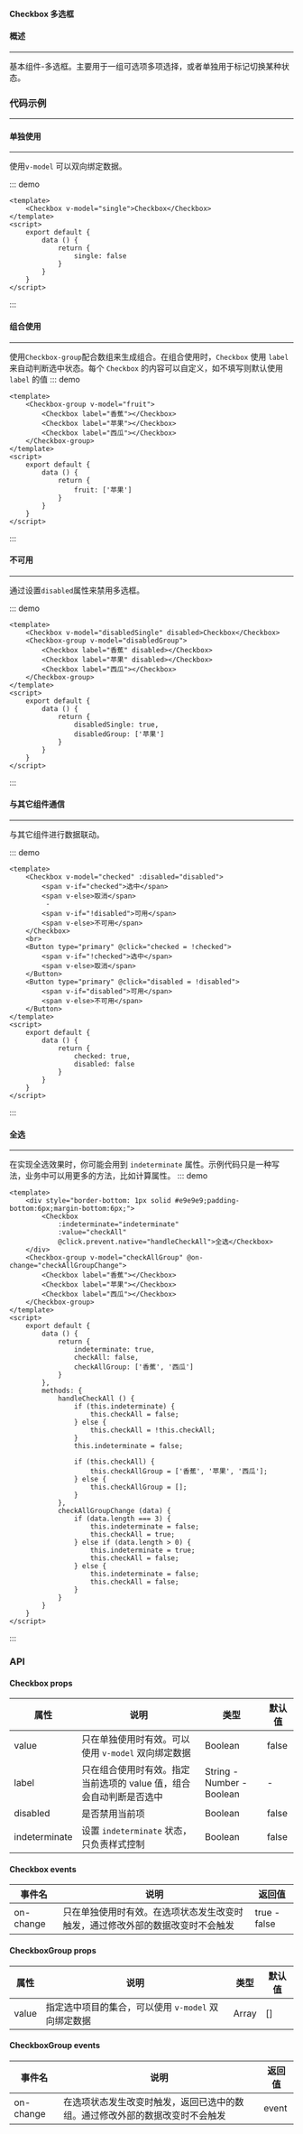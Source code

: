#### Checkbox 多选框

#### 概述
-----
基本组件-多选框。主要用于一组可选项多项选择，或者单独用于标记切换某种状态。

### 代码示例
----

#### 单独使用
----
使用`v-model` 可以双向绑定数据。

::: demo
```vue
<template>
    <Checkbox v-model="single">Checkbox</Checkbox>
</template>
<script>
    export default {
        data () {
            return {
                single: false
            }
        }
    }
</script>
```
::: 


#### 组合使用
----
使用`Checkbox-group`配合数组来生成组合。在组合使用时，`Checkbox` 使用 `label` 来自动判断选中状态。每个 `Checkbox` 的内容可以自定义，如不填写则默认使用 `label` 的值
::: demo
```vue
<template>
    <Checkbox-group v-model="fruit">
        <Checkbox label="香蕉"></Checkbox>
        <Checkbox label="苹果"></Checkbox>
        <Checkbox label="西瓜"></Checkbox>
    </Checkbox-group>
</template>
<script>
    export default {
        data () {
            return {
                fruit: ['苹果']
            }
        }
    }
</script>
```
::: 

#### 不可用
----
通过设置`disabled`属性来禁用多选框。

::: demo
```vue
<template>
    <Checkbox v-model="disabledSingle" disabled>Checkbox</Checkbox>
    <Checkbox-group v-model="disabledGroup">
        <Checkbox label="香蕉" disabled></Checkbox>
        <Checkbox label="苹果" disabled></Checkbox>
        <Checkbox label="西瓜"></Checkbox>
    </Checkbox-group>
</template>
<script>
    export default {
        data () {
            return {
                disabledSingle: true,
                disabledGroup: ['苹果']
            }
        }
    }
</script>
```
::: 

#### 与其它组件通信
----
与其它组件进行数据联动。

::: demo
```vue
<template>
    <Checkbox v-model="checked" :disabled="disabled">
        <span v-if="checked">选中</span>
        <span v-else>取消</span>
         - 
        <span v-if="!disabled">可用</span>
        <span v-else>不可用</span>
    </Checkbox>
    <br>
    <Button type="primary" @click="checked = !checked">
        <span v-if="!checked">选中</span>
        <span v-else>取消</span>
    </Button>
    <Button type="primary" @click="disabled = !disabled">
        <span v-if="disabled">可用</span>
        <span v-else>不可用</span>
    </Button>
</template>
<script>
    export default {
        data () {
            return {
                checked: true,
                disabled: false
            }
        }
    }
</script>
```
::: 

#### 全选
----

在实现全选效果时，你可能会用到 `indeterminate` 属性。示例代码只是一种写法，业务中可以用更多的方法，比如计算属性。
::: demo
```vue
<template>
    <div style="border-bottom: 1px solid #e9e9e9;padding-bottom:6px;margin-bottom:6px;">
        <Checkbox
            :indeterminate="indeterminate"
            :value="checkAll"
            @click.prevent.native="handleCheckAll">全选</Checkbox>
    </div>
    <Checkbox-group v-model="checkAllGroup" @on-change="checkAllGroupChange">
        <Checkbox label="香蕉"></Checkbox>
        <Checkbox label="苹果"></Checkbox>
        <Checkbox label="西瓜"></Checkbox>
    </Checkbox-group>
</template>
<script>
    export default {
        data () {
            return {
                indeterminate: true,
                checkAll: false,
                checkAllGroup: ['香蕉', '西瓜']
            }
        },
        methods: {
            handleCheckAll () {
                if (this.indeterminate) {
                    this.checkAll = false;
                } else {
                    this.checkAll = !this.checkAll;
                }
                this.indeterminate = false;

                if (this.checkAll) {
                    this.checkAllGroup = ['香蕉', '苹果', '西瓜'];
                } else {
                    this.checkAllGroup = [];
                }
            },
            checkAllGroupChange (data) {
                if (data.length === 3) {
                    this.indeterminate = false;
                    this.checkAll = true;
                } else if (data.length > 0) {
                    this.indeterminate = true;
                    this.checkAll = false;
                } else {
                    this.indeterminate = false;
                    this.checkAll = false;
                }
            }
        }
    }
</script>
```
::: 



### API

#### Checkbox props 

|属性	          |说明                                                                     |	类型 |	默认值 |
| ------------  |         --------                                                        | -----| -----   |
|value	        |只在单独使用时有效。可以使用 `v-model` 双向绑定数据	                       |Boolean|	false | 
|label	        |只在组合使用时有效。指定当前选项的 value 值，组合会自动判断是否选中	      |String - Number - Boolean |	- |
|disabled   	  |是否禁用当前项	                                                           |Boolean|	false |
|indeterminate	|设置  `indeterminate` 状态，只负责样式控制	                                 |Boolean|	false |

#### Checkbox events
|事件名 |	说明	|返回值 |
| ----  | ----  | ----  |
|on-change	| 只在单独使用时有效。在选项状态发生改变时触发，通过修改外部的数据改变时不会触发 |	true - false |


#### CheckboxGroup props
|属性	|说明	|类型	| 默认值 |
| --- | --- | --- | ----   |
|value|	指定选中项目的集合，可以使用 `v-model` 双向绑定数据	 | Array |	[] |


#### CheckboxGroup events
|事件名	| 说明	| 返回值 |
| ---   | ----  | ----   |
|on-change | 	在选项状态发生改变时触发，返回已选中的数组。通过修改外部的数据改变时不会触发| event |

